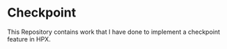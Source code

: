 <!-----
  Copyright (c) 2017 Adrian Serio
  Distributed under the Boost Software License, Version 1.0. 
  (See accompanying file LICENSE_1_0.txt or copy at 
  http://www.boost.org/LICENSE_1_0.txt) 
----->

# Checkpoint

This Repository contains work that I have done to implement a checkpoint
feature in HPX.
